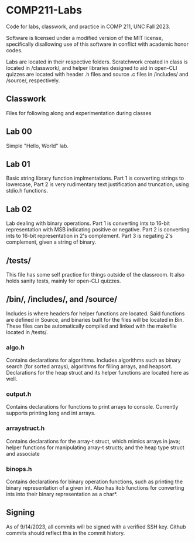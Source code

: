 # COMP211-Labs
Code for labs, classwork, and practice in COMP 211, UNC Fall 2023.

Software is licensed under a modified version of the MIT license,
specifically disallowing use of this software in conflict with 
academic honor codes.

Labs are located in their respective folders. Scratchwork created in class
is located in /classwork/, and helper libraries designed to aid in open-CLI 
quizzes are located with header .h files and source .c files 
in /includes/ and /source/, respectively.

## Classwork
Files for following along and experimentation during classes

## Lab 00
Simple "Hello, World" lab. 

## Lab 01
Basic string library function implmentations. Part 1 is converting strings to 
lowercase, Part 2 is very rudimentary text justification and truncation, using 
stdio.h functions.

## Lab 02
Lab dealing with binary operations. Part 1 is converting ints to 16-bit
representation with MSB indicating positive or negative. Part 2 is
converting ints to 16-bit representation in 2's complement. Part 3 is negating
2's complement, given a string of binary. 

## /tests/
This file has some self practice for things outside of the classroom. 
It also holds sanity tests, mainly for open-CLI quizzes.

## /bin/, /includes/, and /source/
Includes is where headers for helper functions are located. Said functions
are defined in Source, and binaries built for the files will be located
in Bin. These files can be automatically compiled and linked with the
makefile located in /tests/.

### algo.h
Contains declarations for algorithms. Includes algorithms such as binary
search (for sorted arrays), algorithms for filling arrays, and heapsort. 
Declarations for the heap struct and its helper functions are located here 
as well. 

### output.h
Contains declarations for functions to print arrays to console. Currently 
supports printing long and int arrays.

### arraystruct.h
Contains declarations for the array-t struct, which mimics arrays in java;
helper functions for manipulating array-t structs; and the heap type struct and
associate 

### binops.h
Contains declarations for binary operation functions, such as printing the
binary representation of a given int. Also has itob functions for converting
ints into their binary representation as a char*.

## Signing
As of 9/14/2023, all commits will be signed with a verified SSH key. Github 
commits should reflect this in the commit history.
